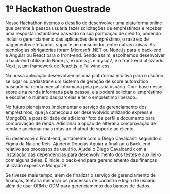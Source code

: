 # 1º Hackathon Questrade

Nesse Hackathon tivemos o desafio de desenvolver uma plataforma online que permite à pessoa
usuária fazer solicitações de empréstimos e receber uma resposta instantânea baseado na sua
pontuação de crédito, podendo incluir o gerenciamento das aplicações de empréstimo, o rastreio de
pagamentos efetuados, suporte ao consumidor, entre outras coisas. As tecnologias obrigatórias
foram Microsoft .NET ou Node.js para o back-end e Angular ou React para o front-end. Sendo assim,
escolhemos desenvolver o back-end utilizando Node.js, express.js e mysql2, e o front-end utilizando
Next.js, um framework de React.js, e Tailwind.css.

Na nossa aplicação desenvolvemos uma plataforma intuitiva para o usuário se logar ou cadastrar e
um sistema de geração de score automático baseado na renda mensal informada pela pessoa
usuária. Com base nesse score e na renda informada pela pessoa, ela poderá solicitar o empréstimo
e escolher o número das parcelas e ter o empréstimo liberado.

No futuro planejamos implementar o serviço de gerenciamento dos empréstimos, que já começou a
ser desenvolvido utilizando express e MongoDB, a possibilidade de adicionar foto de perfil e
documento para comprovação de renda. Adicionar a opção de alterar a comprovação de renda e
adicionar mais rotas ao chatbot de suporte ao cliente.

Eu desenvolvi o Front-end, juntamente com o Diego Cavalcanti seguindo o Figma da Naiane Reis.
Ajudei o Douglas Aguiar a finalizar o Back-end relativo aos processos de usuário. Ajudei o Diego
Cavalcanti com a instalação das dependências para desenvolvimento dos testes e auxiliei-o com
alguns deles. E iniciei o back-end para gerenciamento das finanças utilizado express e MongoDB.

Se tivesse mais tempo, além de finalizar o serviço de gerenciamento de finanças, tentaria melhorar
os processos de cadastro e login de usuário além de usar ORM e ODM para gerenciamento dos
bancos de dados.
